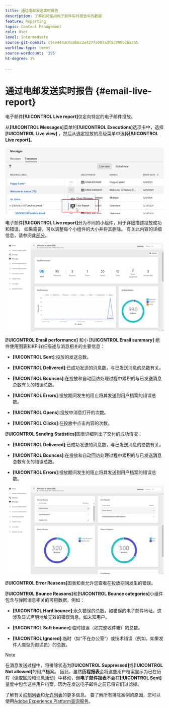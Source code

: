 ```yaml
---
title: 通过电邮发送实时报告
description: 了解如何使用电子邮件实时报告中的数据
feature: Reporting
topic: Content Management
role: User
level: Intermediate
source-git-commit: c54e4443c0a8b6c2e427fa007adf5d800b2ba3b5
workflow-type: tm+mt
source-wordcount: '395'
ht-degree: 1%

---
```


# 通过电邮发送实时报告 {#email-live-report}

电子邮件&#x200B;**[!UICONTROL Live report]**&#x200B;仅定向特定的电子邮件投放。

从&#x200B;**[!UICONTROL Messages]**&#x200B;菜单的&#x200B;**[!UICONTROL Executions]**&#x200B;选项卡中，选择&#x200B;**[!UICONTROL Live view]** ，然后从选定投放的高级菜单中选择&#x200B;**[!UICONTROL Live report]**。

![](../assets/live_report.png)

电子邮件&#x200B;**[!UICONTROL Live report]**&#x200B;分为不同的小组件，用于详细描述投放成功和错误。 如果需要，可以调整每个小组件的大小并将其删除。 有关此内容的详细信息，请参阅此[部分](live-report.md#modify-dashboard)。

![](../assets/live_report_5.png)

**[!UICONTROL Email performance]** 和小 **[!UICONTROL Email summary]** 组件使用图表和KPI详细描述与消息相关的主要信息：

* **[!UICONTROL Sent]**:投放的发送总数。

* **[!UICONTROL Delivered]**:已成功发送的消息数，与已发送消息的总数有关。

* **[!UICONTROL Bounces]**:在投放和自动回访处理过程中累积的与已发送消息总数有关的错误总数。

* **[!UICONTROL Errors]**:投放期间发生的阻止将其发送到用户档案的错误总数。

* **[!UICONTROL Opens]**:投放中消息打开的次数。

* **[!UICONTROL Clicks]**:在投放中点击内容的次数。

**[!UICONTROL Sending Statistics]**&#x200B;图表详细列出了交付的成功情况：

* **[!UICONTROL Delivered]**:已成功发送的消息数，与已发送消息的总数有关。

* **[!UICONTROL Bounces]**:在投放和自动回访处理过程中累积的与已发送消息总数有关的错误总数。

* **[!UICONTROL Errors]**:投放期间发生的阻止将其发送到用户档案的错误总数。

![](../assets/live_report_6.png)

**[!UICONTROL Error Reasons]**&#x200B;图表和表允许您查看在投放期间发生的错误。

**[!UICONTROL Bounce Reasons]**&#x200B;和&#x200B;**[!UICONTROL Bounce categories]**&#x200B;小组件包含与弹回消息相关的可用数据，例如：

* **[!UICONTROL Hard bounce]**:永久错误的总数，如错误的电子邮件地址。这涉及显式声明地址无效的错误消息，如未知用户。

* **[!UICONTROL Soft bounce]**:临时错误（如完整收件箱）的总数。

* **[!UICONTROL Ignored]**:临时（如“不在办公室”）或技术错误（例如，如果发件人类型为邮递员）的总数。

>[!NOTE]
>
>在消息发送过程中，将排除状态为&#x200B;**[!UICONTROL Suppressed]**&#x200B;或&#x200B;**[!UICONTROL Not allowed]**&#x200B;的用户档案。 因此，虽然&#x200B;**历程报表**&#x200B;会将这些用户档案显示为已在历程（[读取区段](../building-journeys/read-segment.md)和[消息](../building-journeys/journeys-message.md)活动）中移动，但&#x200B;**电子邮件报表**&#x200B;不会在&#x200B;**[!UICONTROL Sent]**&#x200B;量度中包含这些用户档案，因为在发送电子邮件之前已将它们过滤掉。
>
>了解有关[抑制列表](../suppression-list.md)和[允许列表](../allow-list.md)的更多信息。 要了解所有排除案例的原因，您可以使用[Adobe Experience Platform查询服务](https://experienceleague.adobe.com/docs/experience-platform/query/api/getting-started.html)。

